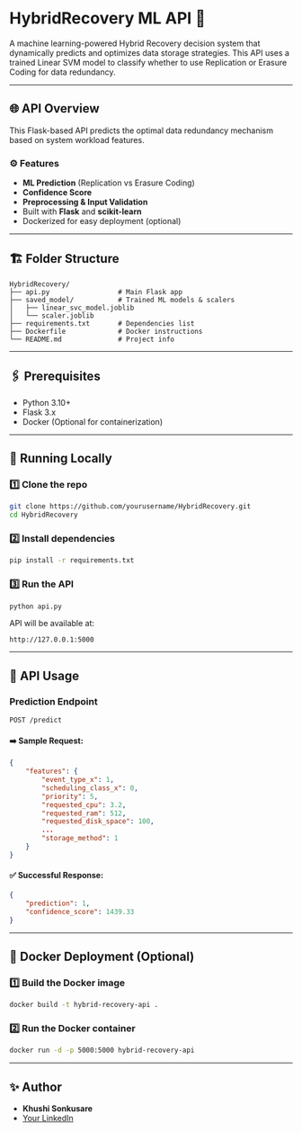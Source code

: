 # HybridRecovery ML API 🚀

A machine learning-powered Hybrid Recovery decision system that dynamically predicts and optimizes data storage strategies. This API uses a trained Linear SVM model to classify whether to use Replication or Erasure Coding for data redundancy.

---

## 🌐 API Overview
This Flask-based API predicts the optimal data redundancy mechanism based on system workload features.

### ⚙️ Features
- **ML Prediction** (Replication vs Erasure Coding)
- **Confidence Score**
- **Preprocessing & Input Validation**
- Built with **Flask** and **scikit-learn**
- Dockerized for easy deployment (optional)

---

## 🏗️ Folder Structure

```
HybridRecovery/
├── api.py                 # Main Flask app
├── saved_model/           # Trained ML models & scalers
│   ├── linear_svc_model.joblib
│   └── scaler.joblib
├── requirements.txt       # Dependencies list
├── Dockerfile             # Docker instructions
└── README.md              # Project info
```

---

## 🖇️ Prerequisites

- Python 3.10+
- Flask 3.x
- Docker (Optional for containerization)

---

## 🚀 Running Locally

### 1️⃣ Clone the repo
```bash
git clone https://github.com/yourusername/HybridRecovery.git
cd HybridRecovery
```

### 2️⃣ Install dependencies
```bash
pip install -r requirements.txt
```

### 3️⃣ Run the API
```bash
python api.py
```

API will be available at:
```
http://127.0.0.1:5000
```

---

## 🔮 API Usage

### **Prediction Endpoint**
`POST /predict`

#### ➡️ Sample Request:
```json
{
    "features": {
        "event_type_x": 1,
        "scheduling_class_x": 0,
        "priority": 5,
        "requested_cpu": 3.2,
        "requested_ram": 512,
        "requested_disk_space": 100,
        ...
        "storage_method": 1
    }
}
```

#### ✅ Successful Response:
```json
{
    "prediction": 1,
    "confidence_score": 1439.33
}
```

---

## 🐳 Docker Deployment (Optional)

### 1️⃣ Build the Docker image
```bash
docker build -t hybrid-recovery-api .
```

### 2️⃣ Run the Docker container
```bash
docker run -d -p 5000:5000 hybrid-recovery-api
```

---

## ✨ Author
- **Khushi Sonkusare**
- [Your LinkedIn](http://www.linkedin.com/in/khushi-sonkusare-3b49611b2)
